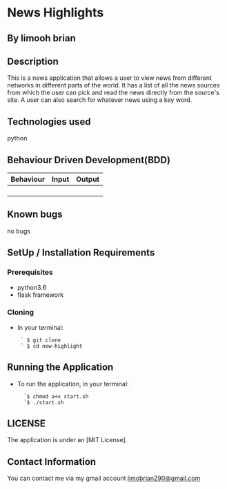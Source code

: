 # News Highlights

## By **limooh brian**

## Description

This is a news application that allows a user to view news from different networks in different parts of the world. It has a list of all the news sources from which the user can pick and read the news directly from the source's site. A user can also search for whatever news using a key word.

## Technologies used

python

## Behaviour Driven Development(BDD)

| Behaviour | Input | Output |
| :---------------- | :---------------: | ------------------: |
|  |  |  |
|  |  |  |
|  |  |  |
|  |  |  |

## Known bugs

no bugs

## SetUp / Installation Requirements

### Prerequisites

* python3.6
* flask framework

### Cloning

* In your terminal:

       ` $ git clone 
       ` $ cd new-highlight

## Running the Application

* To run the application, in your terminal:

        `$ chmod a+x start.sh
        `$ ./start.sh

## LICENSE

The application is under an [MIT License].

## Contact Information

You can contact me via my gmail account limobrian290@gmail.com
